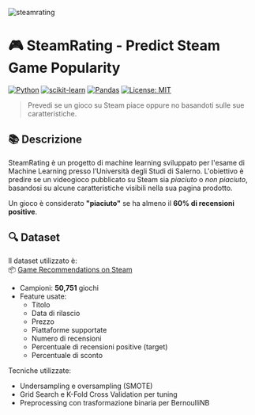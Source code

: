 ![steamrating](https://github.com/user-attachments/assets/f53fefc0-749f-4dca-82f2-f37032738f58)
# 🎮 SteamRating - Predict Steam Game Popularity

[![Python](https://img.shields.io/badge/python-3.10-blue.svg)](https://www.python.org/)
[![scikit-learn](https://img.shields.io/badge/scikit--learn-1.4.0-orange)](https://scikit-learn.org/)
[![Pandas](https://img.shields.io/badge/pandas-2.2.0-lightgrey)](https://pandas.pydata.org/)
[![License: MIT](https://img.shields.io/badge/License-MIT-yellow.svg)](https://opensource.org/licenses/MIT)

> Prevedi se un gioco su Steam piace oppure no basandoti sulle sue caratteristiche.

## 📚 Descrizione

SteamRating è un progetto di machine learning sviluppato per l'esame di Machine Learning presso l’Università degli Studi di Salerno. L'obiettivo è predire se un videogioco pubblicato su Steam sia *piaciuto* o *non piaciuto*, basandosi su alcune caratteristiche visibili nella sua pagina prodotto.

Un gioco è considerato **"piaciuto"** se ha almeno il **60% di recensioni positive**.

## 🔍 Dataset

Il dataset utilizzato è:  
📦 [Game Recommendations on Steam](https://www.kaggle.com/datasets/antonkozyriev/game-recommendations-on-steam)

- Campioni: **50,751** giochi
- Feature usate:
  - Titolo
  - Data di rilascio
  - Prezzo
  - Piattaforme supportate
  - Numero di recensioni
  - Percentuale di recensioni positive (target)
  - Percentuale di sconto

Tecniche utilizzate:
- Undersampling e oversampling (SMOTE)
- Grid Search e K-Fold Cross Validation per tuning
- Preprocessing con trasformazione binaria per BernoulliNB
